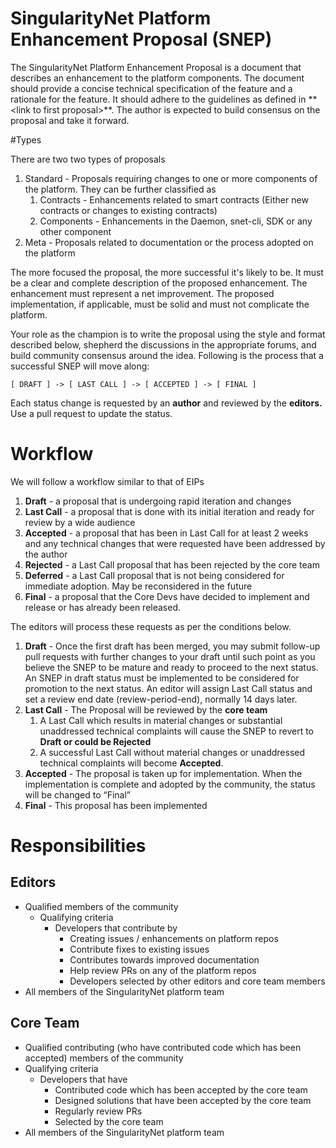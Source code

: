 
# SingularityNet Platform Enhancement Proposal (SNEP)

The SingularityNet Platform Enhancement Proposal is a document that describes an enhancement to the platform components. The document should provide a concise technical specification of the feature and a rationale for the feature. It should adhere to the guidelines as defined in ** &lt;link to first proposal>**. The author is expected to build consensus on the proposal and take it forward.


#Types

There are two two types of proposals

1. Standard - Proposals requiring changes to one or more components of the platform. They can be further classified as
    1. Contracts - Enhancements related to smart contracts (Either new contracts or changes to existing contracts)
    2. Components - Enhancements in the Daemon, snet-cli, SDK or any other component
2. Meta - Proposals related to documentation or the process adopted on the platform

The more focused the proposal, the more successful it's likely to be. It must be a clear and complete description of the proposed enhancement. The enhancement must represent a net improvement. The proposed implementation, if applicable, must be solid and must not complicate the platform.

Your role as the champion is to write the proposal using the style and format described below, shepherd the discussions in the appropriate forums, and build community consensus around the idea. Following is the process that a successful SNEP will move along:


```
[ DRAFT ] -> [ LAST CALL ] -> [ ACCEPTED ] -> [ FINAL ]
```


Each status change is requested by an **author** and reviewed by the **editors.** Use a pull request to update the status. 


# Workflow

We will follow a workflow similar to that of EIPs



1. **Draft** - a proposal that is undergoing rapid iteration and changes
2. **Last Call** - a proposal that is done with its initial iteration and ready for review by a wide audience
3. **Accepted** - a proposal that has been in Last Call for at least 2 weeks and any technical changes that were requested have been addressed by the author
4. **Rejected** - a Last Call proposal that has been rejected by the core team
5. **Deferred** - a Last Call proposal that is not being considered for immediate adoption. May be reconsidered in the future
6. **Final**  - a proposal that the Core Devs have decided to implement and release or has already been released.

The editors will process these requests as per the conditions below.



1. **Draft** - Once the first draft has been merged, you may submit follow-up pull requests with further changes to your draft until such point as you believe the SNEP to be mature and ready to proceed to the next status. An SNEP in draft status must be implemented to be considered for promotion to the next status. An editor will assign Last Call status and set a review end date (review-period-end), normally 14 days later.
2. **Last Call** - The Proposal will be reviewed by the **core team**
    1. A Last Call which results in material changes or substantial unaddressed technical complaints will cause the SNEP to revert to **Draft or could be Rejected**
    2. A successful Last Call without material changes or unaddressed technical complaints will become **Accepted**.
3. **Accepted** - The proposal is taken up for implementation. When the implementation is complete and adopted by the community, the status will be changed to “Final”
4. **Final** - This proposal has been implemented


# Responsibilities


## Editors 

*   Qualified members of the community 
    *   Qualifying criteria
        *   Developers that contribute by
            *   Creating issues / enhancements on platform repos
            *   Contribute fixes to existing issues
            *   Contributes towards improved documentation
            *   Help review PRs on any of the platform repos
            *   Developers selected by other editors and core team members
*   All members of the SingularityNet platform team 


## Core Team


*   Qualified contributing (who have contributed code which has been accepted) members of the community 
*   Qualifying criteria
    *   Developers that have
        *   Contributed code which has been accepted by the core team
        *   Designed solutions that have been accepted by the core team
        *   Regularly review PRs
        *   Selected by the core team
*   All members of the SingularityNet platform team 
